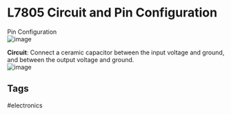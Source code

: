 # L7805 Circuit and Pin Configuration

Pin Configuration  
![image](https://s3.us-west-1.amazonaws.com/zettelimages/Thu_Aug_10_09:15:55_PM_PDT_2023.png)

**Circuit**: Connect a ceramic capacitor between the input voltage and ground, and between the output voltage and ground.  
![image](https://s3.us-west-1.amazonaws.com/zettelimages/Thu_Aug_10_09:12:33_PM_PDT_2023.png)

## Tags
#electronics
